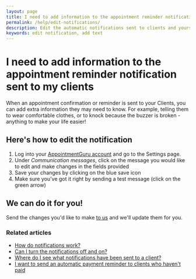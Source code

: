 ```yaml
---
layout: page
title: I need to add information to the appointment reminder notification sent to my clients
permalink: /help/edit-notifications/
description: Edit the automatic notifications sent to clients and yourself
keywords: edit notification, add text
---
```


# I need to add information to the appointment reminder notification sent to my clients

When an appointment confirmation or reminder is sent to your Clients, you can add extra information they may need to know. For example, telling them to wear comfortable clothes, or to knock because the buzzer is broken - anything to make your life easier!

## Here's how to edit the notification

1. Log into your [AppointmentGuru account](https://app.appointmentguru.co/) and go to the Settings page.
2. Under *Communication messages*, click on the message you would like to edit and make changes in the fields provided
3. Save your changes by clicking on the blue save icon
4. Make sure you've got it right by sending a test message (click on the green arrow)

## We can do it for you!

Send the changes you'd like to make [to us](mailto:support@appointmentguru.co) and we'll update them for you.

### Related articles

* [How do notifications work?](/help/how-do-notifications-work)
* [Can I turn the notifications off and on?](/help/turning-notifications-off-and-on)
* [Where do I see what notifications have been sent to a client?](/help/notification-log)
* [I want to send an automatic payment reminder to clients who haven't paid](/help/automatic-payment-reminder)
